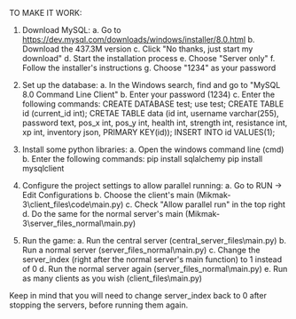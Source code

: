 TO MAKE IT WORK:

1. Download MySQL: 
    a. Go to https://dev.mysql.com/downloads/windows/installer/8.0.html
    b. Download the 437.3M version
    c. Click "No thanks, just start my download"
    d. Start the installation process
    e. Choose "Server only"
    f. Follow the installer's instructions
    g. Choose "1234" as your password
 
2. Set up the database:
    a. In the Windows search, find and go to "MySQL 8.0 Command Line Client"
    b. Enter your password (1234)
    c. Enter the following commands:
        CREATE DATABASE test;
        use test;
        CREATE TABLE id (current_id int);
        CRETAE TABLE data (id int, username varchar(255), password text, pos_x int, pos_y int, health int, strength int, resistance int, xp int, inventory json, PRIMARY KEY(id));
        INSERT INTO id VALUES(1);

3. Install some python libraries:
    a. Open the windows command line (cmd)
    b. Enter the following commands:
        pip install sqlalchemy
        pip install mysqlclient

4. Configure the project settings to allow parallel running:
    a. Go to RUN -> Edit Configurations
    b. Choose the client's main (Mikmak-3\client_files\code\main.py)
    c. Check "Allow parallel run" in the top right
    d. Do the same for the normal server's main (Mikmak-3\server_files_normal\main.py)

5. Run the game:
    a. Run the central server (central_server_files\main.py)
    b. Run a normal server (server_files_normal\main.py)
    c. Change the server_index (right after the normal server's main function) to 1 instead of 0
    d. Run the normal server again (server_files_normal\main.py)
    e. Run as many clients as you wish (client_files\main.py)

Keep in mind that you will need to change server_index back to 0 after stopping the servers, before running them again.
